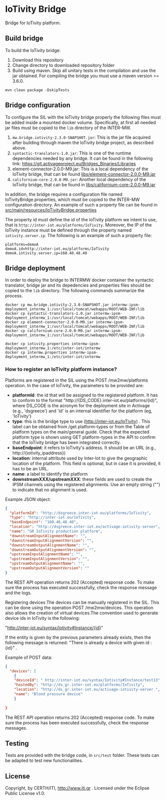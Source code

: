 # IoTivity Bridge

Bridge for IoTivity platform.

## Build bridge


To build the IoTivity bridge:
1. Download this repository
2. Change directory to downloaded repository folder
3. Build using maven. Skip all unitary tests in the compilation and use the jar obtained. For compiling the bridge you must use a maven version >= 3.6.0.

```
mvn clean package -DskipTests
```

## Bridge configuration 

To configure the SIL with the IoTivity bridge properly the following files must be added inside a mounted docker volume. Specifically, at first all needed jar files must be copied to the ``lib`` directory of the INTER-MW.
1. ``mw.bridge.iotivity-2.3.0-SNAPSHOT.jar``: This is the jar file acquired after building through maven the IoTivity bridge project, as described above.
2. ``syntactic-translators-1.0.jar``: This is one of the runtime dependencies needed by any bridge. It can be found in the following link: https://git.activageproject.eu/Bridges_Binaries/Libraries
3. element-connector-2.0.0-M9.jar: This is a local dependency of the IoTivity bridge, that can be found [libs/element-connector-2.0.0-M9.jar](libs/element-connector-2.0.0-M9.jar)
4. ``californium-core-2.0.0-M9.jar``: Another local dependency of the IoTivity bridge, that can be found in [libs/californium-core-2.0.0-M9.jar](libs/californium-core-2.0.0-M9.jar)

In addition, the bridge requires a configuration file named IoTivityBridge.properties, which must be copied to the INTER-MW configuration directory. An example of such a property file can be found in [src/main/resources/IoTivityBridge.properties](src/main/resources/IoTivityBridge.properties)

The property id must define the id of the IoTivity platform we intent to use, that is ``http://inter-iot.eu/platforms/IoTivity``. Moreover, the IP of the IoTivity instance must be defined through the property named ``iotivity.server.ip``. The following is an example of such a  property file:

```
platforms=demoA
demoA.id=http://inter-iot.eu/platforms/IoTivity
demoA.iotivity.server.ip=160.40.48.40
```

## Bridge deployment

In order to deploy the bridge to INTERMW docker container the syntactic translator, bridge jar and its depedencies and properties files should be copied to the ``lib`` directory. The following commands summarize the process.
```
docker cp mw.bridge.iotivity-2.3.0-SNAPSHOT.jar intermw-ipsm-deployment_intermw_1:/usr/local/tomcat/webapps/ROOT/WEB-INF/lib
docker cp syntactic-translators-1.0.jar intermw-ipsm-deployment_intermw_1:/usr/local/tomcat/webapps/ROOT/WEB-INF/lib
docker cp element-connector-2.0.0-M9.jar intermw-ipsm-deployment_intermw_1:/usr/local/tomcat/webapps/ROOT/WEB-INF/lib
docker cp californium-core-2.0.0-M9.jar intermw-ipsm-deployment_intermw_1:/usr/local/tomcat/webapps/ROOT/WEB-INF/lib

docker cp iotivity.properties intermw-ipsm-deployment_intermw_1:/etc/inter-iot/intermw
docker cp intermw.properties intermw-ipsm-deployment_intermw_1:/etc/inter-iot/intermw
```


### How to register an IoTivity platform instance?

Platforms are registered in the SIL using the POST /mw2mw/platforms operation. In the case of IoTivity, the parameters to be provided are:

- **platformId**: the id that will be assigned to the registered platform. It has to conform to the format "http://{DS_CODE}.inter-iot.eu/platforms/{id}", where DS_CODE is the acronym for the deployment site in Activage (e.g., 'dsgreece') and 'id' is an internal identifier for the platform (eg, 'IoTivity')
- **type**: this is the bridge type to use (http://inter-iot.eu/IoTivity) . This label can be obtained from /get platform-types or from the Table of platform types on the main/general guide. Check that the expected platform type is shown using GET platform-types in the API to confirm that the IoTivity bridge has been integrated correctly.
- **baseEndpoint**: it refers to IoTivity's address. It should be an URL (e.g., http://{iotivity_ipaddress})
- **location**: internal attribute used by Inter-Iot to give the geographic location of the platform. This field is optional, but in case it is provided, it has to be an URL.
- **name**: a label to identify the platform
- **downstreamXXX/upstreamXXX**: these fields are used to create the IPSM channels using the registered alignments. Use an empty string ("") to indicate that no alignment is used. 
 

Example JSON object:
```json
{
  "platformId": "http://dsgreece.inter-iot.eu/platforms/IoTivity",
  "type": "http://inter-iot.eu/IoTivity",
  "baseEndpoint": "160.40.48.40",
  "location": "http://dsgreece.inter-iot.eu/activage-iotivity-server",
  "name": "GR IoTivity production platform",
  "downstreamInputAlignmentName": "",
  "downstreamInputAlignmentVersion": "",
  "downstreamOutputAlignmentName": "",
  "downstreamOutputAlignmentVersion": "",
  "upstreamInputAlignmentName": "",
  "upstreamInputAlignmentVersion": "",
  "upstreamOutputAlignmentName": "",
  "upstreamOutputAlignmentVersion": ""
}
```
The REST API operation returns 202 (Accepted) response code. To make sure the process has executed successfully, check the response message and the logs.

Registering devices
The devices can be manually registered in the SIL. This can be done using the operation POST /mw2mw/devices. This operation also allows the creation of virtual devices.The convention used to generate device ids in IoTivity is the following:

"http://inter-iot.eu/syntax/Iotivity#Instance/{id}"

If the entity is given by the previous parameters already exists, then the following message is returned: "There is already a device with given id : {id}"
.

Example of POST data:
```json
{
  "devices": [
	{
  	"deviceId": " http://inter-iot.eu/syntax/Iotivity#Instance/test13",
  	"hostedBy": "http://ds_gr.inter-iot.eu/platforms/IoTivity",
  	"location": "http://ds_gr.inter-iot.eu/activage-iotivity-server ",
  	"name": "Blood pressure device"
	}
  
}
```

The REST API operation returns 202 (Accepted) response code. To make sure the process has been executed successfully, check the response messages.


## Testing

Tests are provided with the bridge code, in ``src/test`` folder. These tests can be adapted to test new functionalities.

## License

Copyright, by CERTH/ITI, http://www.iti.gr . Licensed under the  Eclipse Public License v1.0.